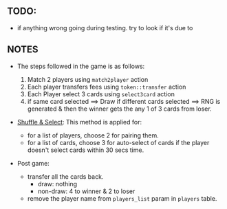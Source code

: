 ## TODO:
- if anything wrong going during testing. try to look if it's due to 

## NOTES
* The steps followed in the game is as follows:
	1. Match 2 players using `match2player` action
	2. Each player transfers fees using `token::transfer` action
	3. Each Player select 3 cards using `select3card` action
	4. if same card selected ==> Draw
	   if different cards selected ==> RNG is generated & then the winner gets the any 1 of 3 cards from loser.

* <u>Shuffle & Select</u>: This method is applied for: 
	- for a list of players, choose 2 for pairing them.
	- for a list of cards, choose 3 for auto-select of cards if the player doesn't select cards within 30 secs time.

* Post game:
	- transfer all the cards back.
		+ draw: nothing
		+ non-draw: 4 to winner & 2 to loser
	- remove the player name from `players_list` param in `players` table.